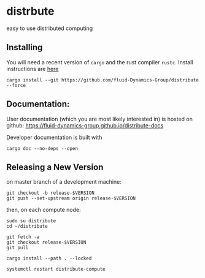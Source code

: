 # distrbute

easy to use distributed computing

## Installing

You will need a recent version of `cargo` and the rust compiler `rustc`. Install instructions are [here](https://www.rust-lang.org/tools/install)

```
cargo install --git https://github.com/fluid-Dynamics-Group/distribute --force
```

## Documentation:

User documentation (which you are most likely interested in) is hosted on github: https://fluid-dynamics-group.github.io/distribute-docs

Developer documentation is built with 

```
cargo doc --no-deps --open
```

## Releasing a New Version

on master branch of a development machine:

```
git checkout -b release-$VERSION
git push --set-upstream origin release-$VERSION
```

then, on each compute node:

```
sudo su distribute
cd ~/distribute

git fetch -a
git checkout release-$VERSION
git pull

cargo install --path . --locked

systemctl restart distribute-compute
```
